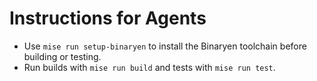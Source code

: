 # Instructions for Agents

- Use `mise run setup-binaryen` to install the Binaryen toolchain before building or testing.
- Run builds with `mise run build` and tests with `mise run test`.
